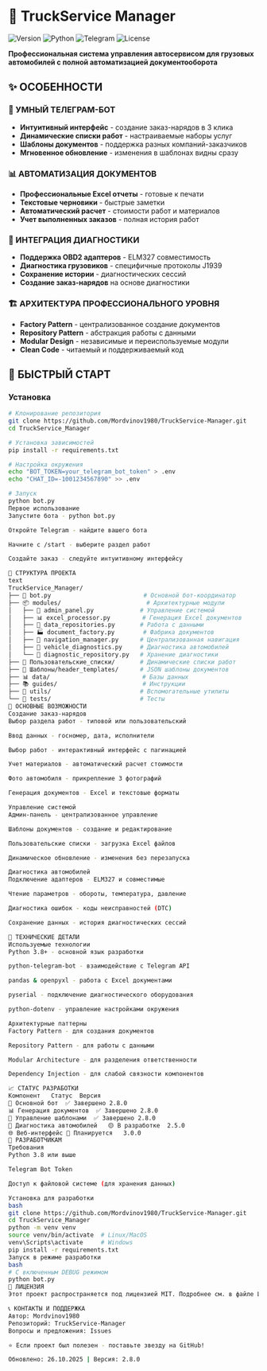 # 🚛 TruckService Manager

![Version](https://img.shields.io/badge/version-2.8.0-blue)
![Python](https://img.shields.io/badge/python-3.8+-green)
![Telegram](https://img.shields.io/badge/telegram-bot-blue)
![License](https://img.shields.io/badge/license-MIT-lightgrey)

**Профессиональная система управления автосервисом для грузовых автомобилей с полной автоматизацией документооборота**

## ✨ ОСОБЕННОСТИ

### 🤖 УМНЫЙ ТЕЛЕГРАМ-БОТ
- **Интуитивный интерфейс** - создание заказ-нарядов в 3 клика
- **Динамические списки работ** - настраиваемые наборы услуг
- **Шаблоны документов** - поддержка разных компаний-заказчиков
- **Мгновенное обновление** - изменения в шаблонах видны сразу

### 📊 АВТОМАТИЗАЦИЯ ДОКУМЕНТОВ
- **Профессиональные Excel отчеты** - готовые к печати
- **Текстовые черновики** - быстрые заметки
- **Автоматический расчет** - стоимости работ и материалов
- **Учет выполненных заказов** - полная история работ

### 🔧 ИНТЕГРАЦИЯ ДИАГНОСТИКИ
- **Поддержка OBD2 адаптеров** - ELM327 совместимость
- **Диагностика грузовиков** - специфичные протоколы J1939
- **Сохранение истории** - диагностических сессий
- **Создание заказ-нарядов** на основе диагностики

### 🏗️ АРХИТЕКТУРА ПРОФЕССИОНАЛЬНОГО УРОВНЯ
- **Factory Pattern** - централизованное создание документов
- **Repository Pattern** - абстракция работы с данными
- **Modular Design** - независимые и переиспользуемые модули
- **Clean Code** - читаемый и поддерживаемый код

## 🚀 БЫСТРЫЙ СТАРТ

### Установка
```bash
# Клонирование репозитория
git clone https://github.com/Mordvinov1980/TruckService-Manager.git
cd TruckService_Manager

# Установка зависимостей
pip install -r requirements.txt

# Настройка окружения
echo "BOT_TOKEN=your_telegram_bot_token" > .env
echo "CHAT_ID=-1001234567890" >> .env

# Запуск
python bot.py
Первое использование
Запустите бота - python bot.py

Откройте Telegram - найдите вашего бота

Начните с /start - выберите раздел работ

Создайте заказ - следуйте интуитивному интерфейсу

📁 СТРУКТУРА ПРОЕКТА
text
TruckService_Manager/
├── 🤖 bot.py                          # Основной бот-координатор
├── 📦 modules/                        # Архитектурные модули
│   ├── 🏢 admin_panel.py             # Управление системой
│   ├── 📊 excel_processor.py         # Генерация Excel документов
│   ├── 💾 data_repositories.py       # Работа с данными
│   ├── 🏭 document_factory.py        # Фабрика документов
│   ├── 🧭 navigation_manager.py      # Централизованная навигация
│   ├── 🔧 vehicle_diagnostics.py     # Диагностика автомобилей
│   └── 💽 diagnostic_repository.py   # Хранение диагностики
├── 📁 Пользовательские_списки/       # Динамические списки работ
├── 🏢 Шаблоны/header_templates/      # JSON шаблоны документов
├── 📊 data/                          # Базы данных
├── 📚 guides/                        # Инструкции
├── 🔧 utils/                         # Вспомогательные утилиты
└── 🧪 tests/                         # Тесты
🎯 ОСНОВНЫЕ ВОЗМОЖНОСТИ
Создание заказ-нарядов
Выбор раздела работ - типовой или пользовательский

Ввод данных - госномер, дата, исполнители

Выбор работ - интерактивный интерфейс с пагинацией

Учет материалов - автоматический расчет стоимости

Фото автомобиля - прикрепление 3 фотографий

Генерация документов - Excel и текстовые форматы

Управление системой
Админ-панель - централизованное управление

Шаблоны документов - создание и редактирование

Пользовательские списки - загрузка Excel файлов

Динамическое обновление - изменения без перезапуска

Диагностика автомобилей
Подключение адаптеров - ELM327 и совместимые

Чтение параметров - обороты, температура, давление

Диагностика ошибок - коды неисправностей (DTC)

Сохранение данных - история диагностических сессий

🔧 ТЕХНИЧЕСКИЕ ДЕТАЛИ
Используемые технологии
Python 3.8+ - основной язык разработки

python-telegram-bot - взаимодействие с Telegram API

pandas & openpyxl - работа с Excel документами

pyserial - подключение диагностического оборудования

python-dotenv - управление настройками окружения

Архитектурные паттерны
Factory Pattern - для создания документов

Repository Pattern - для работы с данными

Modular Architecture - для разделения ответственности

Dependency Injection - для слабой связности компонентов

📈 СТАТУС РАЗРАБОТКИ
Компонент	Статус	Версия
🤖 Основной бот	✅ Завершено	2.8.0
📊 Генерация документов	✅ Завершено	2.8.0
🏢 Управление шаблонами	✅ Завершено	2.8.0
🔧 Диагностика автомобилей	🟡 В разработке	2.5.0
🌐 Веб-интерфейс	🔴 Планируется	3.0.0
🤝 РАЗРАБОТЧИКАМ
Требования
Python 3.8 или выше

Telegram Bot Token

Доступ к файловой системе (для хранения данных)

Установка для разработки
bash
git clone https://github.com/Mordvinov1980/TruckService-Manager.git
cd TruckService_Manager
python -m venv venv
source venv/bin/activate  # Linux/MacOS
venv\Scripts\activate     # Windows
pip install -r requirements.txt
Запуск в режиме разработки
bash
# С включенным DEBUG режимом
python bot.py
📄 ЛИЦЕНЗИЯ
Этот проект распространяется под лицензией MIT. Подробнее см. в файле LICENSE.

📞 КОНТАКТЫ И ПОДДЕРЖКА
Автор: Mordvinov1980
Репозиторий: TruckService-Manager
Вопросы и предложения: Issues

⭐ Если проект был полезен - поставьте звезду на GitHub!

Обновлено: 26.10.2025 | Версия: 2.8.0